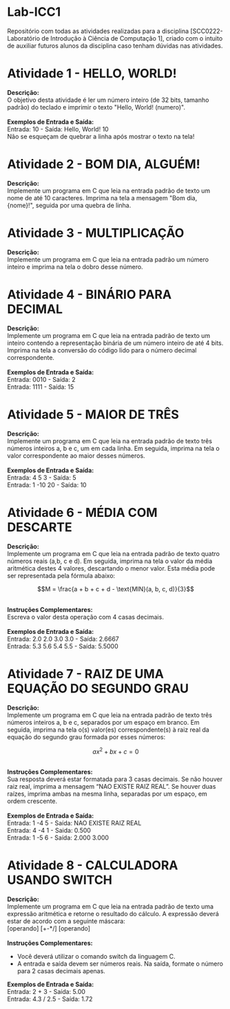 # Lab-ICC1
Repositório com todas as atividades realizadas para a disciplina [SCC0222-Laboratório de Introdução à Ciência de Computação 1], criado com o intuito de auxiliar futuros alunos da disciplina caso tenham dúvidas nas atividades.

# Atividade 1 - HELLO, WORLD!
**Descrição:**<br>
O objetivo desta atividade é ler um número inteiro (de 32 bits, tamanho padrão) do teclado e imprimir o texto "Hello, World! (numero)".<br><br>
**Exemplos de Entrada e Saída:**<br>
Entrada: 10 - Saída: Hello, World! 10<br>
Não se esqueçam de quebrar a linha após mostrar o texto na tela!

# Atividade 2 - BOM DIA, ALGUÉM!
**Descrição:**<br>
Implemente um programa em C que leia na entrada padrão de texto um nome de até 10 caracteres. Imprima na tela a mensagem "Bom dia, {nome}!", seguida por uma quebra de linha.

# Atividade 3 - MULTIPLICAÇÃO
**Descrição:**<br>
Implemente um programa em C que leia na entrada padrão um número inteiro e imprima na tela o dobro desse número.

# Atividade 4 - BINÁRIO PARA DECIMAL
**Descrição:**<br>
Implemente um programa em C que leia na entrada padrão de texto um inteiro contendo a representação binária de um número inteiro de até 4 bits. Imprima na tela a conversão do código lido para o número decimal correspondente.<br><br>
**Exemplos de Entrada e Saída:**<br>
Entrada: 0010 - Saída: 2<br>
Entrada: 1111 - Saída: 15

# Atividade 5 - MAIOR DE TRÊS
**Descrição:**<br>
Implemente um programa em C que leia na entrada padrão de texto três números inteiros a, b e
c, um em cada linha. Em seguida, imprima na tela o valor correspondente ao maior desses números.<br><br>
**Exemplos de Entrada e Saída:**<br>
Entrada: 4 5 3 - Saída: 5<br>
Entrada: 1 -10 20 - Saída: 10

# Atividade 6 - MÉDIA COM DESCARTE
**Descrição:**<br>
Implemente um programa em C que leia na entrada padrão de texto quatro números reais (a,b, c
e d). Em seguida, imprima na tela o valor da média aritmética destes 4 valores, descartando o menor valor. Esta média pode ser representada pela fórmula abaixo:
```math
M = \frac{a + b + c + d - \text{MIN}(a, b, c, d)}{3}
```
<br>**Instruções Complementares:**<br>
Escreva o valor desta operação com 4 casas decimais.<br><br>
**Exemplos de Entrada e Saída:**<br>
Entrada: 2.0 2.0 3.0 3.0 - Saída: 2.6667<br>
Entrada: 5.3 5.6 5.4 5.5 - Saída: 5.5000

# Atividade 7 - RAIZ DE UMA EQUAÇÃO DO SEGUNDO GRAU
**Descrição:**<br>
Implemente um programa em C que leia na entrada padrão de texto três números inteiros a, b e
c, separados por um espaço em branco. Em seguida, imprima na tela o(s) valor(es) correspondente(s) à raiz real da equação do segundo grau formada por esses números:
```math
ax^2 + bx + c = 0
```
<br>**Instruções Complementares:**<br>
Sua resposta deverá estar formatada para 3 casas decimais. Se não houver raiz real, imprima
a mensagem “NAO EXISTE RAIZ REAL”. Se houver duas raízes, imprima ambas na mesma linha,
separadas por um espaço, em ordem crescente.<br><br>
**Exemplos de Entrada e Saída:**<br>
Entrada: 1 -4 5 - Saída: NAO EXISTE RAIZ REAL<br>
Entrada: 4 -4 1 - Saida: 0.500<br>
Entrada: 1 -5 6 - Saída: 2.000 3.000

# Atividade 8 - CALCULADORA USANDO SWITCH
**Descrição:**<br>
Implemente um programa em C que leia na entrada padrão de texto uma expressão aritmética e
retorne o resultado do cálculo. A expressão deverá estar de acordo com a seguinte máscara:<br>
[operando] [+-*/] [operando]<br><br>
**Instruções Complementares:**
- Você deverá utilizar o comando switch da linguagem C.
- A entrada e saída devem ser números reais. Na saída, formate o número para 2 casas decimais apenas.

**Exemplos de Entrada e Saída:**<br>
Entrada: 2 + 3 - Saída: 5.00<br>
Entrada: 4.3 / 2.5 - Saída: 1.72





